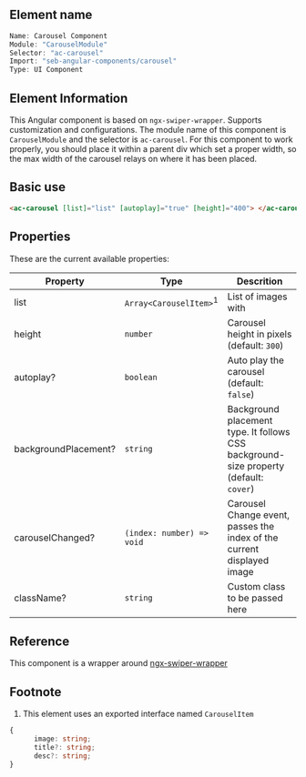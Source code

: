 ## Element name

```javascript
Name: Carousel Component
Module: "CarouselModule"
Selector: "ac-carousel"
Import: "seb-angular-components/carousel"
Type: UI Component
```

## Element Information

This Angular component is based on `ngx-swiper-wrapper`. Supports customization and configurations. The module name of this component is `CarouselModule` and the selector is `ac-carousel`. For this component to work properly, you should place it within a parent div which set a proper width, so the max width of the carousel relays on where it has been placed.

## Basic use

```html
<ac-carousel [list]="list" [autoplay]="true" [height]="400"> </ac-carousel>
```

## Properties

These are the current available properties:

| Property             | Type                              | Descrition                                                                            |
| -------------------- | --------------------------------- | ------------------------------------------------------------------------------------- |
| list                 | `Array<CarouselItem>`<sup>1</sup> | List of images with                                                                   |
| height               | `number`                          | Carousel height in pixels (default: `300`)                                            |
| autoplay?            | `boolean`                         | Auto play the carousel (default: `false`)                                             |
| backgroundPlacement? | `string`                          | Background placement type. It follows CSS background-size property (default: `cover`) |
| carouselChanged?     | `(index: number) => void`         | Carousel Change event, passes the index of the current displayed image                |
| className?           | `string`                          | Custom class to be passed here                                                        |

## Reference

This component is a wrapper around [ngx-swiper-wrapper](https://github.com/zefoy/ngx-swiper-wrapper#readme)

## Footnote

1. This element uses an exported interface named `CarouselItem`

```typescript
{
      image: string;
      title?: string;
      desc?: string;
}
```
